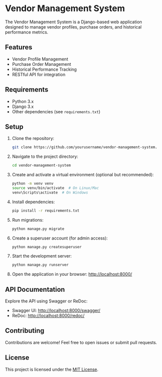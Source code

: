 # Vendor Management System

The Vendor Management System is a Django-based web application designed to manage vendor profiles, purchase orders, and historical performance metrics.

## Features

- Vendor Profile Management
- Purchase Order Management
- Historical Performance Tracking
- RESTful API for integration

## Requirements

- Python 3.x
- Django 3.x
- Other dependencies (see `requirements.txt`)

## Setup

1. Clone the repository:

    ```bash
    git clone https://github.com/yourusername/vendor-management-system.git
    ```

2. Navigate to the project directory:

    ```bash
    cd vendor-management-system
    ```

3. Create and activate a virtual environment (optional but recommended):

    ```bash
    python -m venv venv
    source venv/bin/activate  # On Linux/Mac
    venv\Scripts\activate  # On Windows
    ```

4. Install dependencies:

    ```bash
    pip install -r requirements.txt
    ```

5. Run migrations:

    ```bash
    python manage.py migrate
    ```

6. Create a superuser account (for admin access):

    ```bash
    python manage.py createsuperuser
    ```

7. Start the development server:

    ```bash
    python manage.py runserver
    ```

8. Open the application in your browser: [http://localhost:8000/](http://localhost:8000/)

## API Documentation

Explore the API using Swagger or ReDoc:

- Swagger UI: [http://localhost:8000/swagger/](http://localhost:8000/swagger/)
- ReDoc: [http://localhost:8000/redoc/](http://localhost:8000/redoc/)

## Contributing

Contributions are welcome! Feel free to open issues or submit pull requests.

## License

This project is licensed under the [MIT License](LICENSE).

